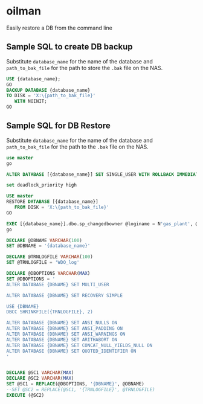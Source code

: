 # oilman
Easily restore a DB from the command line


## Sample SQL to create DB backup

Substitute `database_name` for the name of the database and `path_to_bak_file` for the path to store the `.bak` file on the NAS.

```sql
USE {database_name};
GO
BACKUP DATABASE {database_name}
TO DISK = 'X:\{path_to_bak_file}'
   WITH NOINIT;
GO
```

## Sample SQL for DB Restore

Substitute `database_name` for the name of the database and `path_to_bak_file` for the path to the `.bak` file on the NAS.

```sql
use master
go

ALTER DATABASE [{database_name}] SET SINGLE_USER WITH ROLLBACK IMMEDIATE

set deadlock_priority high

USE master
RESTORE DATABASE [{database_name}]
   FROM DISK = 'X:\{path_to_bak_file}'
GO

EXEC [{database_name}].dbo.sp_changedbowner @loginame = N'gas_plant', @map = false
go

DECLARE @DBNAME VARCHAR(100)
SET @DBNAME = '{database_name}'

DECLARE @TRNLOGFILE VARCHAR(100)
SET @TRNLOGFILE = 'WDO_log'

DECLARE @DBOPTIONS VARCHAR(MAX)
SET @DBOPTIONS = '
ALTER DATABASE {DBNAME} SET MULTI_USER

ALTER DATABASE {DBNAME} SET RECOVERY SIMPLE

USE {DBNAME}
DBCC SHRINKFILE({TRNLOGFILE}, 2)

ALTER DATABASE {DBNAME} SET ANSI_NULLS ON
ALTER DATABASE {DBNAME} SET ANSI_PADDING ON
ALTER DATABASE {DBNAME} SET ANSI_WARNINGS ON
ALTER DATABASE {DBNAME} SET ARITHABORT ON
ALTER DATABASE {DBNAME} SET CONCAT_NULL_YIELDS_NULL ON
ALTER DATABASE {DBNAME} SET QUOTED_IDENTIFIER ON
'


DECLARE @SC1 VARCHAR(MAX)
DECLARE @SC2 VARCHAR(MAX)
SET @SC1 = REPLACE(@DBOPTIONS, '{DBNAME}', @DBNAME)
--SET @SC2 = REPLACE(@SC1, '{TRNLOGFILE}', @TRNLOGFILE)
EXECUTE (@SC2)
```
